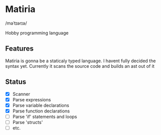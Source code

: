 # Matiria
/məˈtɪərɪə/

Hobby programming language

## Features

Matiria is gonna be a staticaly typed language. I havent fully decided the syntax yet.
Currently it scans the source code and builds an ast out of it

## Status

- [x] Scanner
- [x] Parse expressions
- [x] Parse variable declarations
- [x] Parse function declarations
- [ ] Parse 'if' statements and loops
- [ ] Parse 'structs'
- [ ] etc.
